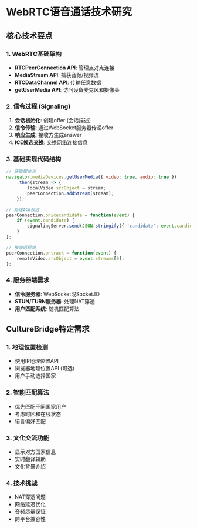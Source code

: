 
# WebRTC语音通话技术研究

## 核心技术要点

### 1. WebRTC基础架构
- **RTCPeerConnection API**: 管理点对点连接
- **MediaStream API**: 捕获音频/视频流
- **RTCDataChannel API**: 传输任意数据
- **getUserMedia API**: 访问设备麦克风和摄像头

### 2. 信令过程 (Signaling)
1. **会话初始化**: 创建offer (会话描述)
2. **信令传输**: 通过WebSocket服务器传递offer
3. **响应生成**: 接收方生成answer
4. **ICE候选交换**: 交换网络连接信息

### 3. 基础实现代码结构
```javascript
// 获取媒体流
navigator.mediaDevices.getUserMedia({ video: true, audio: true })
    .then(stream => {
        localVideo.srcObject = stream;
        peerConnection.addStream(stream);
    });

// 处理ICE候选
peerConnection.onicecandidate = function(event) {
    if (event.candidate) {
        signalingServer.send(JSON.stringify({ 'candidate': event.candidate }));
    }
};

// 接收远程流
peerConnection.ontrack = function(event) {
    remoteVideo.srcObject = event.streams[0];
};
```

### 4. 服务器端需求
- **信令服务器**: WebSocket或Socket.IO
- **STUN/TURN服务器**: 处理NAT穿透
- **用户匹配系统**: 随机匹配算法

## CultureBridge特定需求

### 1. 地理位置检测
- 使用IP地理位置API
- 浏览器地理位置API (可选)
- 用户手动选择国家

### 2. 智能匹配算法
- 优先匹配不同国家用户
- 考虑时区和在线状态
- 语言偏好匹配

### 3. 文化交流功能
- 显示对方国家信息
- 实时翻译辅助
- 文化背景介绍

### 4. 技术挑战
- NAT穿透问题
- 网络延迟优化
- 音频质量保证
- 跨平台兼容性

